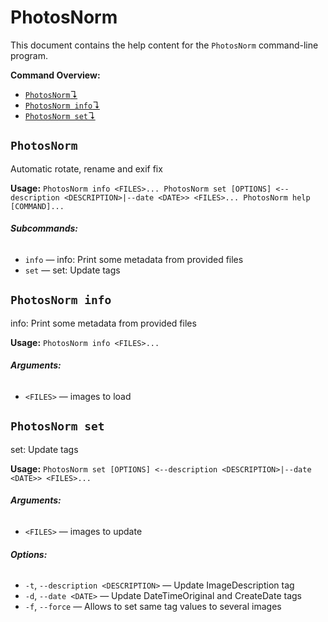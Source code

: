 # PhotosNorm

This document contains the help content for the `PhotosNorm` command-line program.

**Command Overview:**

* [`PhotosNorm`↴](#PhotosNorm)
* [`PhotosNorm info`↴](#PhotosNorm-info)
* [`PhotosNorm set`↴](#PhotosNorm-set)

## `PhotosNorm`

Automatic rotate, rename and exif fix

**Usage:** `PhotosNorm info <FILES>...
       PhotosNorm set [OPTIONS] <--description <DESCRIPTION>|--date <DATE>> <FILES>...
       PhotosNorm help [COMMAND]...`

###### **Subcommands:**

* `info` — info: Print some metadata from provided files
* `set` — set: Update tags



## `PhotosNorm info`

info: Print some metadata from provided files

**Usage:** `PhotosNorm info <FILES>...`

###### **Arguments:**

* `<FILES>` — images to load



## `PhotosNorm set`

set: Update tags

**Usage:** `PhotosNorm set [OPTIONS] <--description <DESCRIPTION>|--date <DATE>> <FILES>...`

###### **Arguments:**

* `<FILES>` — images to update

###### **Options:**

* `-t`, `--description <DESCRIPTION>` — Update ImageDescription tag
* `-d`, `--date <DATE>` — Update DateTimeOriginal and CreateDate tags
* `-f`, `--force` — Allows to set same tag values to several images



